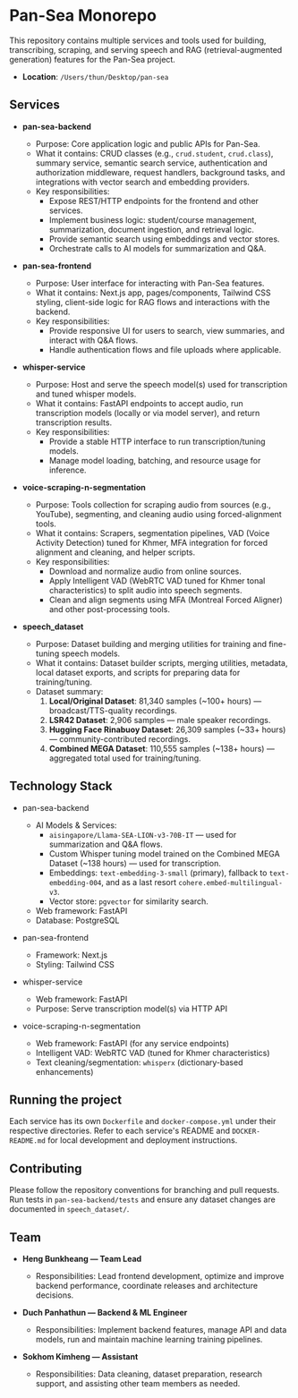 # Pan-Sea Monorepo

This repository contains multiple services and tools used for building, transcribing, scraping, and serving speech and RAG (retrieval-augmented generation) features for the Pan-Sea project.

- **Location**: `/Users/thun/Desktop/pan-sea`

## Services

- **pan-sea-backend**
  - Purpose: Core application logic and public APIs for Pan-Sea.
  - What it contains: CRUD classes (e.g., `crud.student`, `crud.class`), summary service, semantic search service, authentication and authorization middleware, request handlers, background tasks, and integrations with vector search and embedding providers.
  - Key responsibilities:
    - Expose REST/HTTP endpoints for the frontend and other services.
    - Implement business logic: student/course management, summarization, document ingestion, and retrieval logic.
    - Provide semantic search using embeddings and vector stores.
    - Orchestrate calls to AI models for summarization and Q&A.

- **pan-sea-frontend**
  - Purpose: User interface for interacting with Pan-Sea features.
  - What it contains: Next.js app, pages/components, Tailwind CSS styling, client-side logic for RAG flows and interactions with the backend.
  - Key responsibilities:
    - Provide responsive UI for users to search, view summaries, and interact with Q&A flows.
    - Handle authentication flows and file uploads where applicable.

- **whisper-service**
  - Purpose: Host and serve the speech model(s) used for transcription and tuned whisper models.
  - What it contains: FastAPI endpoints to accept audio, run transcription models (locally or via model server), and return transcription results.
  - Key responsibilities:
    - Provide a stable HTTP interface to run transcription/tuning models.
    - Manage model loading, batching, and resource usage for inference.

- **voice-scraping-n-segmentation**
  - Purpose: Tools collection for scraping audio from sources (e.g., YouTube), segmenting, and cleaning audio using forced-alignment tools.
  - What it contains: Scrapers, segmentation pipelines, VAD (Voice Activity Detection) tuned for Khmer, MFA integration for forced alignment and cleaning, and helper scripts.
  - Key responsibilities:
    - Download and normalize audio from online sources.
    - Apply Intelligent VAD (WebRTC VAD tuned for Khmer tonal characteristics) to split audio into speech segments.
    - Clean and align segments using MFA (Montreal Forced Aligner) and other post-processing tools.

- **speech_dataset**
  - Purpose: Dataset building and merging utilities for training and fine-tuning speech models.
  - What it contains: Dataset builder scripts, merging utilities, metadata, local dataset exports, and scripts for preparing data for training/tuning.
  - Dataset summary:
    1. **Local/Original Dataset**: 81,340 samples (~100+ hours) — broadcast/TTS-quality recordings.
    2. **LSR42 Dataset**: 2,906 samples — male speaker recordings.
    3. **Hugging Face Rinabuoy Dataset**: 26,309 samples (~33+ hours) — community-contributed recordings.
    4. **Combined MEGA Dataset**: 110,555 samples (~138+ hours) — aggregated total used for training/tuning.

## Technology Stack

- pan-sea-backend
  - AI Models & Services:
    - `aisingapore/Llama-SEA-LION-v3-70B-IT` — used for summarization and Q&A flows.
    - Custom Whisper tuning model trained on the Combined MEGA Dataset (~138 hours) — used for transcription.
    - Embeddings: `text-embedding-3-small` (primary), fallback to `text-embedding-004`, and as a last resort `cohere.embed-multilingual-v3`.
    - Vector store: `pgvector` for similarity search.
  - Web framework: FastAPI
  - Database: PostgreSQL

- pan-sea-frontend
  - Framework: Next.js
  - Styling: Tailwind CSS

- whisper-service
  - Web framework: FastAPI
  - Purpose: Serve transcription model(s) via HTTP API

- voice-scraping-n-segmentation
  - Web framework: FastAPI (for any service endpoints)
  - Intelligent VAD: WebRTC VAD (tuned for Khmer characteristics)
  - Text cleaning/segmentation: `whisperx` (dictionary-based enhancements)

## Running the project

Each service has its own `Dockerfile` and `docker-compose.yml` under their respective directories. Refer to each service's README and `DOCKER-README.md` for local development and deployment instructions.

## Contributing

Please follow the repository conventions for branching and pull requests. Run tests in `pan-sea-backend/tests` and ensure any dataset changes are documented in `speech_dataset/`.

## Team

- **Heng Bunkheang — Team Lead**
  - Responsibilities: Lead frontend development, optimize and improve backend performance, coordinate releases and architecture decisions.

- **Duch Panhathun — Backend & ML Engineer**
  - Responsibilities: Implement backend features, manage API and data models, run and maintain machine learning training pipelines.

- **Sokhom Kimheng — Assistant**
  - Responsibilities: Data cleaning, dataset preparation, research support, and assisting other team members as needed.
